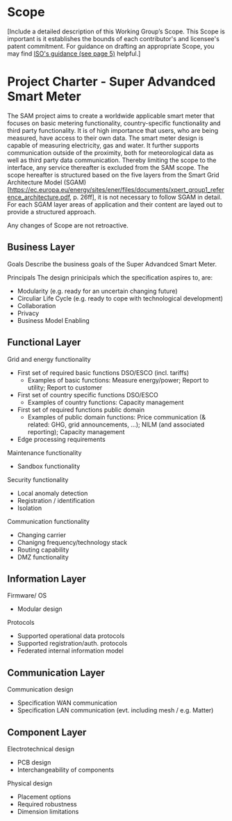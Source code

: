 # Scope

[Include a detailed description of this Working Group’s Scope.  This Scope is important is it establishes the bounds of each contributor's and licensee's patent commitment. For guidance on drafting an appropriate Scope, you may find [ISO's guidance (see page 5)](https://www.iso.org/files/live/sites/isoorg/files/developing_standards/docs/en/how-to-write-standards.pdf "ISO How To Write Standards Guide") helpful.]

# Project Charter - Super Advandced Smart Meter
The SAM project aims to create a worldwide applicable smart meter that focuses on basic metering functionality, country-specific functionality and third party functionality. It is of high importance that users, who are being measured, have access to their own data. The smart meter design is capable of measuring electricity, gas and water. It further supports communication outside of the proximity, both for meteorological data as well as third party data communication. Thereby limiting the scope to the interface, any service thereafter is excluded from the SAM scope.
The scope hereafter is structured based on the five layers from the Smart Grid Architecture Model (SGAM)[https://ec.europa.eu/energy/sites/ener/files/documents/xpert_group1_reference_architecture.pdf, p. 26ff], it is not necessary to follow SGAM in detail. For each SGAM layer areas of application and their content are layed out to provide a structured approach.

Any changes of Scope are not retroactive. 

## Business Layer
Goals
Describe the business goals of the Super Advandced Smart Meter.

Principals
The design prinicipals which the specification aspires to, are:
* Modularity (e.g. ready for an uncertain changing future)
* Circuliar Life Cycle (e.g. ready to cope with technological development)
* Collaboration
* Privacy
* Business Model Enabling

## Functional Layer
Grid and energy functionality
* First set of required basic functions DSO/ESCO (incl. tariffs)
  * Examples of basic functions: Measure energy/power; Report to utility; Report to customer
* First set of country specific functions DSO/ESCO
  * Examples of country functions: Capacity management 
* First set of required functions public domain
  * Examples of public domain functions: Price communication (& related: GHG, grid announcements, …); NILM (and associated reporting); Capacity management
* Edge processing requirements

Maintenance functionality
* Sandbox functionality

Security functionality
* Local anomaly detection
* Registration / identification
* Isolation

Communication functionality
* Changing carrier
* Chanigng frequency/technology stack
* Routing capability
* DMZ functionality

## Information Layer
Firmware/ OS
* Modular design

Protocols
* Supported operational data protocols
* Supported registration/auth. protocols
* Federated internal information model

## Communication Layer
Communication design
* Specification WAN communication
* Specification LAN communication (evt. including mesh / e.g. Matter)

## Component Layer
Electrotechnical design
* PCB design
* Interchangeability of components

Physical design
* Placement options
* Required robustness
* Dimension limitations
